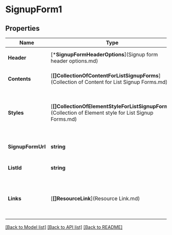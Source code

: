 # SignupForm1

## Properties
Name | Type | Description | Notes
------------ | ------------- | ------------- | -------------
**Header** | [***SignupFormHeaderOptions**](Signup form header options.md) |  | [optional] [default to null]
**Contents** | [**[]CollectionOfContentForListSignupForms**](Collection of Content for List Signup Forms.md) | The signup form body content. | [optional] [default to null]
**Styles** | [**[]CollectionOfElementStyleForListSignupForms**](Collection of Element style for List Signup Forms.md) | An array of objects, each representing an element style for the signup form. | [optional] [default to null]
**SignupFormUrl** | **string** | Signup form URL. | [optional] [default to null]
**ListId** | **string** | The signup form&#x27;s list id. | [optional] [default to null]
**Links** | [**[]ResourceLink**](Resource Link.md) | A list of link types and descriptions for the API schema documents. | [optional] [default to null]

[[Back to Model list]](../README.md#documentation-for-models) [[Back to API list]](../README.md#documentation-for-api-endpoints) [[Back to README]](../README.md)

